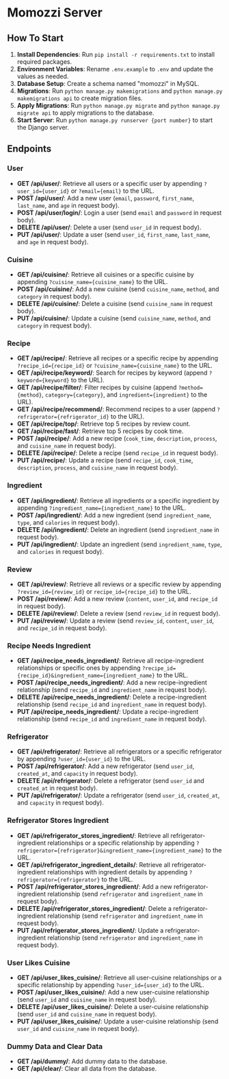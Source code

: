 # Momozzi Server

## How To Start

1. **Install Dependencies**: Run `pip install -r requirements.txt` to install required packages.
2. **Environment Variables**: Rename `.env.example` to `.env` and update the values as needed.
3. **Database Setup**: Create a schema named "momozzi" in MySQL.
4. **Migrations**: Run `python manage.py makemigrations` and `python manage.py makemigrations api` to create migration files.
5. **Apply Migrations**: Run `python manage.py migrate` and `python manage.py migrate api` to apply migrations to the database.
6. **Start Server**: Run `python manage.py runserver {port number}` to start the Django server.

## Endpoints

### User

- **GET /api/user/**: Retrieve all users or a specific user by appending `?user_id={user_id}` or `?email={email}` to the URL.
- **POST /api/user/**: Add a new user (`email`, `password`, `first_name`, `last_name`, and `age` in request body).
- **POST /api/user/login/**: Login a user (send `email` and `password` in request body).
- **DELETE /api/user/**: Delete a user (send `user_id` in request body).
- **PUT /api/user/**: Update a user (send `user_id`, `first_name`, `last_name`, and `age` in request body).

### Cuisine

- **GET /api/cuisine/**: Retrieve all cuisines or a specific cuisine by appending `?cuisine_name={cuisine_name}` to the URL.
- **POST /api/cuisine/**: Add a new cuisine (send `cuisine_name`, `method`, and `category` in request body).
- **DELETE /api/cuisine/**: Delete a cuisine (send `cuisine_name` in request body).
- **PUT /api/cuisine/**: Update a cuisine (send `cuisine_name`, `method`, and `category` in request body).

### Recipe

- **GET /api/recipe/**: Retrieve all recipes or a specific recipe by appending `?recipe_id={recipe_id}` or `?cuisine_name={cuisine_name}` to the URL.
- **GET /api/recipe/keyword/**: Search for recipes by keyword (append `?keyword={keyword}` to the URL).
- **GET /api/recipe/filter/**: Filter recipes by cuisine (append `?method={method}`, `category={category}`, and `ingredient={ingredient}` to the URL).
- **GET /api/recipe/recommend/**: Recommend recipes to a user (append `?refrigerator={refrigerator_id}` to the URL).
- **GET /api/recipe/top/**: Retrieve top 5 recipes by review count.
- **GET /api/recipe/fast/**: Retrieve top 5 recipes by cook time.
- **POST /api/recipe/**: Add a new recipe (`cook_time`, `description`, `process`, and `cuisine_name` in request body).
- **DELETE /api/recipe/**: Delete a recipe (send `recipe_id` in request body).
- **PUT /api/recipe/**: Update a recipe (send `recipe_id`, `cook_time`, `description`, `process`, and `cuisine_name` in request body).

### Ingredient

- **GET /api/ingredient/**: Retrieve all ingredients or a specific ingredient by appending `?ingredient_name={ingredient_name}` to the URL.
- **POST /api/ingredient/**: Add a new ingredient (send `ingredient_name`, `type`, and `calories` in request body).
- **DELETE /api/ingredient/**: Delete an ingredient (send `ingredient_name` in request body).
- **PUT /api/ingredient/**: Update an ingredient (send `ingredient_name`, `type`, and `calories` in request body).

### Review

- **GET /api/review/**: Retrieve all reviews or a specific review by appending `?review_id={review_id}` or `recipe_id={recipe_id}` to the URL.
- **POST /api/review/**: Add a new review (`content`, `user_id`, and `recipe_id` in request body).
- **DELETE /api/review/**: Delete a review (send `review_id` in request body).
- **PUT /api/review/**: Update a review (send `review_id`, `content`, `user_id`, and `recipe_id` in request body).

### Recipe Needs Ingredient

- **GET /api/recipe_needs_ingredient/**: Retrieve all recipe-ingredient relationships or specific ones by appending `?recipe_id={recipe_id}&ingredient_name={ingredient_name}` to the URL.
- **POST /api/recipe_needs_ingredient/**: Add a new recipe-ingredient relationship (send `recipe_id` and `ingredient_name` in request body).
- **DELETE /api/recipe_needs_ingredient/**: Delete a recipe-ingredient relationship (send `recipe_id` and `ingredient_name` in request body).
- **PUT /api/recipe_needs_ingredient/**: Update a recipe-ingredient relationship (send `recipe_id` and `ingredient_name` in request body).

### Refrigerator

- **GET /api/refrigerator/**: Retrieve all refrigerators or a specific refrigerator by appending `?user_id={user_id}` to the URL.
- **POST /api/refrigerator/**: Add a new refrigerator (send `user_id`, `created_at`, and `capacity` in request body).
- **DELETE /api/refrigerator/**: Delete a refrigerator (send `user_id` and `created_at` in request body).
- **PUT /api/refrigerator/**: Update a refrigerator (send `user_id`, `created_at`, and `capacity` in request body).

### Refrigerator Stores Ingredient

- **GET /api/refrigerator_stores_ingredient/**: Retrieve all refrigerator-ingredient relationships or a specific relationship by appending `?refrigerator={refrigerator}&ingredient_name={ingredient_name}` to the URL.
- **GET /api/refrigerator_ingredient_details/**: Retrieve all refrigerator-ingredient relationships with ingredient details by appending `?refrigerator={refrigerator}` to the URL.
- **POST /api/refrigerator_stores_ingredient/**: Add a new refrigerator-ingredient relationship (send `refrigerator` and `ingredient_name` in request body).
- **DELETE /api/refrigerator_stores_ingredient/**: Delete a refrigerator-ingredient relationship (send `refrigerator` and `ingredient_name` in request body).
- **PUT /api/refrigerator_stores_ingredient/**: Update a refrigerator-ingredient relationship (send `refrigerator` and `ingredient_name` in request body).

### User Likes Cuisine

- **GET /api/user_likes_cuisine/**: Retrieve all user-cuisine relationships or a specific relationship by appending `?user_id={user_id}` to the URL.
- **POST /api/user_likes_cuisine/**: Add a new user-cuisine relationship (send `user_id` and `cuisine_name` in request body).
- **DELETE /api/user_likes_cuisine/**: Delete a user-cuisine relationship (send `user_id` and `cuisine_name` in request body).
- **PUT /api/user_likes_cuisine/**: Update a user-cuisine relationship (send `user_id` and `cuisine_name` in request body).

### Dummy Data and Clear Data

- **GET /api/dummy/**: Add dummy data to the database.
- **GET /api/clear/**: Clear all data from the database.
